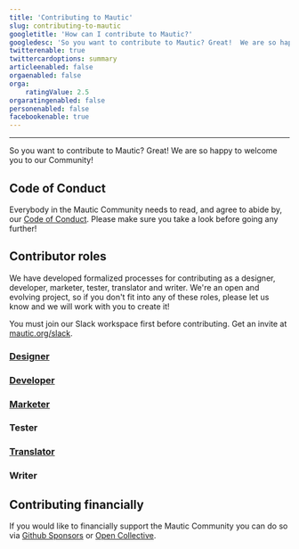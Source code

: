 ```yaml
---
title: 'Contributing to Mautic'
slug: contributing-to-mautic
googletitle: 'How can I contribute to Mautic?'
googledesc: 'So you want to contribute to Mautic? Great!  We are so happy to welcome you to our Community! We have opportunities for many skillsets!'
twitterenable: true
twittercardoptions: summary
articleenabled: false
orgaenabled: false
orga:
    ratingValue: 2.5
orgaratingenabled: false
personenabled: false
facebookenable: true
---
```


---
So you want to contribute to Mautic? Great!  We are so happy to welcome you to our Community!

## Code of Conduct
Everybody in the Mautic Community needs to read, and agree to abide by, our [Code of Conduct][code-of-conduct].  Please make sure you take a look before going any further!

## Contributor roles

We have developed formalized processes for contributing as a designer, developer, marketer, tester, translator and writer. We're an open and evolving project, so if you don't fit into any of these roles, please let us know and we will work with you to create it!

You must join our Slack workspace first before contributing. Get an invite at [mautic.org/slack][mautic-slack].

### [Designer][designer]

### [Developer][developer]

### [Marketer][marketer]

### Tester

### [Translator][translator]

### Writer

## Contributing financially

If you would like to financially support the Mautic Community you can do so via [Github Sponsors][gh-sponsors] or [Open Collective][open-collective].

[code-of-conduct]: </community-wide-resources/code-of-conduct>
[mautic-slack]: <https://www.mautic.org/slack>
[designer]: </contributing-to-mautic/designer>
[developer]: </contributing-to-mautic/developer>
[marketer]: </contributing-to-mautic/marketer>
[translator]: </contributing-to-mautic/translator>
[gh-sponsors]: <https://github.com/sponsors/mautic>
[open-collective]: <https://www.opencollective.com/mautic>
